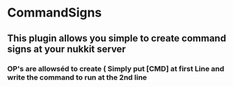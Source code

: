 # CommandSigns

## This plugin allows you simple to create command signs at your nukkit server

### OP's are allowséd to create ( Simply put [CMD] at first Line and write the command to run at the 2nd line
